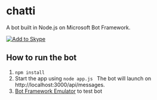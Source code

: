 # chatti
A bot built in Node.js on Microsoft Bot Framework.

[![Add to Skype](https://dev.botframework.com/Client/Images/Add-To-Skype-Buttons.png)](https://join.skype.com/bot/b0ad7bc7-b0f8-45b2-9000-77534042f1c6)


## How to run the bot

1. ```npm install```
2. Start the app using ```node app.js ```
   The bot will launch on http://localhost:3000/api/messages.
3. [Bot Framework Emulator](https://docs.botframework.com/en-us/tools/bot-framework-emulator/) to test bot
